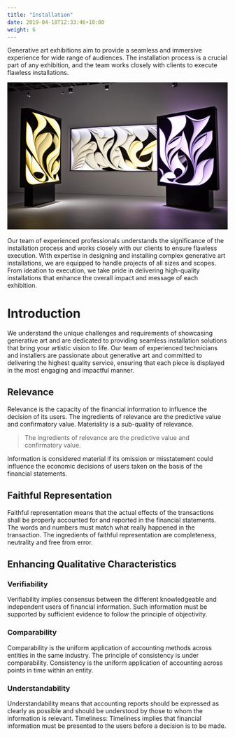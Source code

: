 ```yaml
---
title: "Installation"
date: 2019-04-18T12:33:46+10:00
weight: 6
---
```


Generative art exhibitions aim to provide a seamless and immersive experience for wide range of audiences. The installation process is a crucial part of any exhibition, and the team works closely with clients to execute flawless installations.

![Installation](/images/illustrations/installation.png)

Our team of experienced professionals understands the significance of the installation process and works closely with our clients to ensure flawless execution. With expertise in designing and installing complex generative art installations, we are equipped to handle projects of all sizes and scopes. From ideation to execution, we take pride in delivering high-quality installations that enhance the overall impact and message of each exhibition.

# Introduction

We understand the unique challenges and requirements of showcasing generative art and are dedicated to providing seamless installation solutions that bring your artistic vision to life. Our team of experienced technicians and installers are passionate about generative art and committed to delivering the highest quality service, ensuring that each piece is displayed in the most engaging and impactful manner. 

## Relevance

Relevance is the capacity of the financial information to influence the decision of its users. The ingredients of relevance are the predictive value and confirmatory value. Materiality is a sub-quality of relevance.

> The ingredients of relevance are the predictive value and confirmatory value.

Information is considered material if its omission or misstatement could influence the economic decisions of users taken on the basis of the financial statements.

## Faithful Representation

Faithful representation means that the actual effects of the transactions shall be properly accounted for and reported in the financial statements. The words and numbers must match what really happened in the transaction. The ingredients of faithful representation are completeness, neutrality and free from error.

## Enhancing Qualitative Characteristics

### Verifiability

Verifiability implies consensus between the different knowledgeable and independent users of financial information. Such information must be supported by sufficient evidence to follow the principle of objectivity.

### Comparability

Comparability is the uniform application of accounting methods across entities in the same industry. The principle of consistency is under comparability. Consistency is the uniform application of accounting across points in time within an entity.

### Understandability

Understandability means that accounting reports should be expressed as clearly as possible and should be understood by those to whom the information is relevant.
Timeliness: Timeliness implies that financial information must be presented to the users before a decision is to be made.
